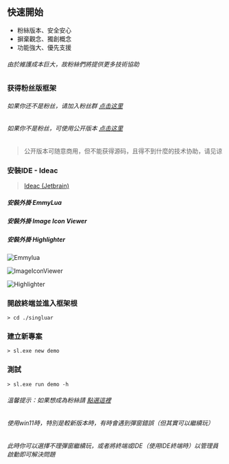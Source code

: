 ## 快速開始

* 粉絲版本、安全安心
* 摒棄觀念、獨創概念
* 功能強大、優先支援

###### 由於維護成本巨大，故粉絲們將提供更多技術協助

### 获得粉丝版框架

###### 如果你还不是粉丝，请加入粉丝群 <a target="_blank" href="https://afdian.net/a/hunzsig">点击这里</a>

###### 如果你不是粉丝，可使用公开版本 <a target="_blank" href="https://singluar.hunzsig.org">点击这里</a>

> 公开版本可随意商用，但不能获得源码，且得不到什麼的技术协助，请见谅

### 安裝IDE - Ideac

> <a target="_blank" href="https://www.jetbrains.com/idea/download/#section=windows">Ideac (Jetbrain)</a>

##### 安裝外掛 EmmyLua

##### 安裝外掛 Image Icon Viewer

##### 安裝外掛 Highlighter

![Emmylua](https://gitlab.com/h-document/singluar-fans/-/raw/main/assets/emmylua.png)

![ImageIconViewer](https://gitlab.com/h-document/singluar-fans/-/raw/main/assets/imageIconViewer.png)

![Highlighter](https://gitlab.com/h-document/singluar-fans/-/raw/main/assets/colorHighlighter.png)

### 開啟終端並進入框架根

```
> cd ./singluar
```

### 建立新專案

```
> sl.exe new demo
```

### 測試

```
> sl.exe run demo -h
```

###### 溫馨提示：如果想成為粉絲請 <a target="_blank" href="https://afdian.net/a/hunzsig">點選這裡</a>

###### 使用win11時，特別是較新版本時，有時會遇到彈窗錯誤（但其實可以繼續玩）

###### 此時你可以選擇不理彈窗繼續玩，或者將終端或IDE（使用IDE終端時）以管理員啟動即可解決問題
